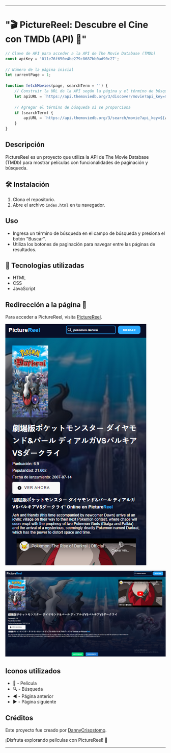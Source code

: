 
---

# "🎬 PictureReel: Descubre el Cine con TMDb (API) 🎥"
```javascript
// Clave de API para acceder a la API de The Movie Database (TMDb)
const apiKey = '011e76f650e4be279c8687bb0ad90c27';

// Número de la página inicial
let currentPage = 1;

function fetchMovies(page, searchTerm = '') {
    // Construir la URL de la API según la página y el término de búsqueda
    let apiURL = `https://api.themoviedb.org/3/discover/movie?api_key=${apiKey}&page=${page}`;

    // Agregar el término de búsqueda si se proporciona
    if (searchTerm) {
        apiURL = `https://api.themoviedb.org/3/search/movie?api_key=${apiKey}&page=${page}&query=${searchTerm}`;
    }
}
```

## Descripción

PictureReel es un proyecto que utiliza la API de The Movie Database (TMDb) para mostrar películas con funcionalidades de paginación y búsqueda.

## 🛠️ Instalación
1. Clona el repositorio.
2. Abre el archivo `index.html` en tu navegador.

## Uso
- Ingresa un término de búsqueda en el campo de búsqueda y presiona el botón "Buscar".
- Utiliza los botones de paginación para navegar entre las páginas de resultados.

## 🚀 Tecnologías utilizadas
- HTML
- CSS
- JavaScript

## Redirección a la página 🔗

Para acceder a PictureReel, visita [PictureReel](https://inquisitive-pony-28778a.netlify.app/).

![Preview en Móvil](https://github.com/DannyCrisostomo/PictureReel/blob/4f5727024fa700623c6b72a04fc406ff00899f18/img/movil.png)

![Preview en Windows](https://github.com/DannyCrisostomo/PictureReel/blob/4f5727024fa700623c6b72a04fc406ff00899f18/img/windows.png)

## Iconos utilizados
- 🎥 - Película
- 🔍 - Búsqueda
- ◀️ - Página anterior
- ▶️ - Página siguiente

## Créditos
Este proyecto fue creado por [DannyCrisostomo](https://github.com/DannyCrisostomo).

¡Disfruta explorando películas con PictureReel! 🍿

---
